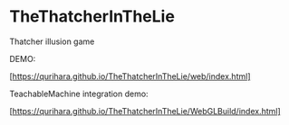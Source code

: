 # TheThatcherInTheLie
Thatcher illusion game

DEMO:

[https://qurihara.github.io/TheThatcherInTheLie/web/index.html]

TeachableMachine integration demo:

[https://qurihara.github.io/TheThatcherInTheLie/WebGLBuild/index.html]
